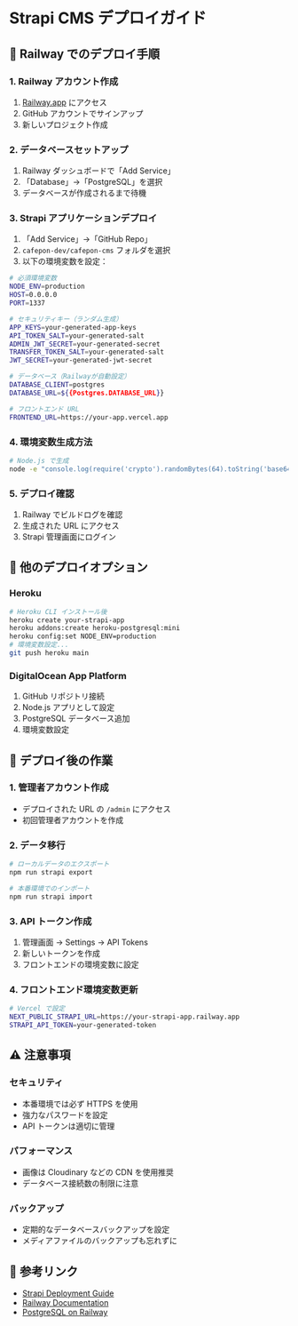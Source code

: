 # Strapi CMS デプロイガイド

## 🚀 Railway でのデプロイ手順

### 1. Railway アカウント作成
1. [Railway.app](https://railway.app) にアクセス
2. GitHub アカウントでサインアップ
3. 新しいプロジェクト作成

### 2. データベースセットアップ
1. Railway ダッシュボードで「Add Service」
2. 「Database」→「PostgreSQL」を選択
3. データベースが作成されるまで待機

### 3. Strapi アプリケーションデプロイ
1. 「Add Service」→「GitHub Repo」
2. `cafepon-dev/cafepon-cms` フォルダを選択
3. 以下の環境変数を設定：

```bash
# 必須環境変数
NODE_ENV=production
HOST=0.0.0.0
PORT=1337

# セキュリティキー（ランダム生成）
APP_KEYS=your-generated-app-keys
API_TOKEN_SALT=your-generated-salt
ADMIN_JWT_SECRET=your-generated-secret
TRANSFER_TOKEN_SALT=your-generated-salt
JWT_SECRET=your-generated-jwt-secret

# データベース（Railwayが自動設定）
DATABASE_CLIENT=postgres
DATABASE_URL=${{Postgres.DATABASE_URL}}

# フロントエンド URL
FRONTEND_URL=https://your-app.vercel.app
```

### 4. 環境変数生成方法
```bash
# Node.js で生成
node -e "console.log(require('crypto').randomBytes(64).toString('base64'))"
```

### 5. デプロイ確認
1. Railway でビルドログを確認
2. 生成された URL にアクセス
3. Strapi 管理画面にログイン

## 🔧 他のデプロイオプション

### Heroku
```bash
# Heroku CLI インストール後
heroku create your-strapi-app
heroku addons:create heroku-postgresql:mini
heroku config:set NODE_ENV=production
# 環境変数設定...
git push heroku main
```

### DigitalOcean App Platform
1. GitHub リポジトリ接続
2. Node.js アプリとして設定
3. PostgreSQL データベース追加
4. 環境変数設定

## 📝 デプロイ後の作業

### 1. 管理者アカウント作成
- デプロイされた URL の `/admin` にアクセス
- 初回管理者アカウントを作成

### 2. データ移行
```bash
# ローカルデータのエクスポート
npm run strapi export

# 本番環境でのインポート
npm run strapi import
```

### 3. API トークン作成
1. 管理画面 → Settings → API Tokens
2. 新しいトークンを作成
3. フロントエンドの環境変数に設定

### 4. フロントエンド環境変数更新
```bash
# Vercel で設定
NEXT_PUBLIC_STRAPI_URL=https://your-strapi-app.railway.app
STRAPI_API_TOKEN=your-generated-token
```

## ⚠️ 注意事項

### セキュリティ
- 本番環境では必ず HTTPS を使用
- 強力なパスワードを設定
- API トークンは適切に管理

### パフォーマンス
- 画像は Cloudinary などの CDN を使用推奨
- データベース接続数の制限に注意

### バックアップ
- 定期的なデータベースバックアップを設定
- メディアファイルのバックアップも忘れずに

## 🔗 参考リンク

- [Strapi Deployment Guide](https://docs.strapi.io/dev-docs/deployment)
- [Railway Documentation](https://docs.railway.app/)
- [PostgreSQL on Railway](https://docs.railway.app/databases/postgresql)